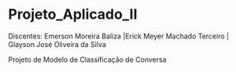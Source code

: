 # Projeto_Aplicado_II

Discentes: Emerson Moreira Baliza |Erick Meyer Machado Terceiro | Glayson José Oliveira da Silva

Projeto de Modelo de Classificação de Conversa 
